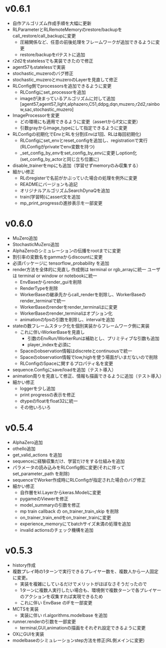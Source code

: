 
# v0.6.1
+ 自作アルゴリズム作成手順を大幅に更新
+ RLParameterとRLRemoteMemoryのrestore/backupをcall_restore/call_backupに変更
  + 圧縮関係など、任意の前後処理をフレームワークが追加できるように変更
  + restore/backupをrlテストに追加
+ r2d2をstatelessでも実装できたので修正
+ agent57もstatelessで実装
+ stochastic_muzeroのバグ修正
+ stochastic_muzeroとmuzeroのLayerを見直して修正
+ RLConfig側でprocessorsを追加できるように変更
  + RLConfigにset_processorを追加
  + imageが決まっているアルゴリズムに対して追加
  [agent57,agent57_light,alphazero,C51,ddpg,dqn,muzero,r2d2,rainbow,sac,stochastic_muzero]
+ ImageProcessorを変更
  + どの環境にも適用できるように変更（assertからif文に変更）
  + 引数grayからimage_typeにして指定できるように変更
+ RLConfigの初期化でEnvとRLを分割(Envは1回、RLは毎回初期化)
  + RLConfigにset_envとreset_configを追加し、registrationで実行(RLConfigがprivateでenv変数を持つ)
  + _set_config_by_envをset_config_by_envに変更しoption化(set_config_by_actorと同じ立ち位置に)
+ disable_trainerをmpにも追加（学習せずmemoryのみ収集する）
+ 細かい修正
  + RLのregisterで名前がかぶっていた場合の処理を例外に変更
  + READMEにバージョンも追記
  + オリジナルアルゴリズムSearchDynaQを追加
  + train(学習時)にassert文を追加
  + mp_print_progressの進捗表示を一部変更


# v0.6.0
+ MuZero追加
+ StochasticMuZero追加
+ AlphaZeroのシミュレーションの伝播をrootまでに変更
+ 割引率の変数名をgammaからdiscountに変更
+ 必須パッケージに tensorflow_probability を追加
+ render方法を全体的に見直し
  作成側は terminal or rgb_arrayに統一
  ユーザは terminal or window or notebookに統一
  + EnvBaseからrender_guiを削除
  + RenderTypeを削除
  + WorkerBaseの継承先からcall_renderを削除し、WorkerBaseのrender_terminalで統一
  + WorkerBaseのrenderをrender_terminalはに変更
  + WorkerBaseのrender_terminalはオプション化
  + animationのfpsの引数を削除し、intervalを追加
+ stateの数フレームスタック化を個別実装からフレームワーク側に実装
  + これに伴いWorkerBaseを見直し
    + 引数のEnvRun/WorkerRunは補助とし、プリミティブな引数も追加
    + player_indexを必須に
  + Spaceのobservation情報はdiscreteとcontinuousで統一
  + Spaceのobservation情報でlow,highを使う場面がいまだないので削除
  + RLConfigのSpaceに関するプロパティ名を変更
+ sequence.Configにsave/loadを追加（テスト導入）
+ animation周りを見直して修正、情報も描画できるように追加（テスト導入）
+ 細かい修正
  + loggerを少し追加
  + print progressの表示を修正
  + dtypeのfloatをfloat32に統一
  + その他いろいろ

# v0.5.4
+ AlphaZero追加
+ othello追加
+ get_valid_actions を追加
+ sequenceに経験収集だけ、学習だけをする仕組みを追加
+ パラメータの読み込みをRLConfig側に変更(それに伴って set_parameter_path を削除)
+ sequenceでWorker作成時にRLConfigが指定された場合のバグ修正
+ 細かい修正
  + 自作層をkl.Layerからkeras.Modelに変更
  + pygameのViewerを修正
  + model_summaryの引数を修正
  + mp train callback の on_trainer_train_skip を削除
  + on_trainer_train_endをon_trainer_trainに変更
  + experience_memoryにてbatchサイズ未満の処理を追加
  + invalid actionsのチェック機構を追加


# v0.5.3
+ history作成
+ 複数プレイ時の1ターンで実行できるプレイヤー数を、複数人から一人固定に変更。
  + 実装を複雑にしているだけでメリットがほぼなさそうだったので
  + 1ターンに複数人実行したい場合も、環境側で複数ターンで各プレイヤーのアクションを収集すれば実現できるため
  + これに伴い EnvBase のIFを一部変更
+ MCTSを実装
  + 実装に伴い rl.algorithms.modelbase を追加
+ runner.renderの引数を一部変更
  + terminal,GUI,animationの描画をそれぞれ設定できるように変更
+ OXにGUIを実装
+ modelbaseのシミュレーションstep方法を修正(RL側メインに変更)
